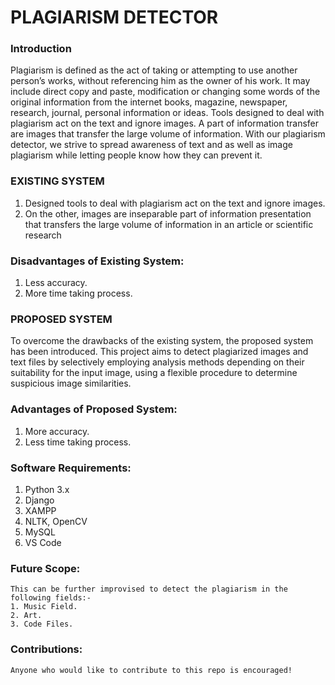 # PLAGIARISM DETECTOR 

### Introduction

Plagiarism is defined as the act of taking or attempting to use another person’s works, without referencing him as the owner of his work. It may include direct copy and paste, modification or changing some words of the original information from the internet books, magazine, newspaper, research, journal, personal information or ideas. Tools designed to deal with plagiarism act on the text and ignore images. A part of information transfer are images that transfer the large volume of information. With our plagiarism detector, we strive to spread awareness of text and as well as image plagiarism while letting people know how they can prevent it.

### EXISTING SYSTEM 
1. Designed tools to deal with plagiarism act on the text and ignore images. 
2. On the other, images are inseparable part of information presentation that transfers the large volume of information in an article or scientific research

### Disadvantages of Existing System:
1. Less accuracy.	
2. More time taking process.

### PROPOSED SYSTEM

To overcome the drawbacks of the existing system, the proposed system has been introduced.
This project aims to detect plagiarized images and text files by selectively employing analysis methods depending on their suitability for the input image, using a flexible procedure to determine suspicious image similarities.

### Advantages of Proposed System: 
1. More accuracy.
2. Less time taking process.


### Software Requirements:
1. Python 3.x
2. Django
3. XAMPP
4. NLTK, OpenCV
5. MySQL
6. VS Code

### Future Scope:
    This can be further improvised to detect the plagiarism in the following fields:-
    1. Music Field.
    2. Art.
    3. Code Files.

### Contributions:
    Anyone who would like to contribute to this repo is encouraged!
